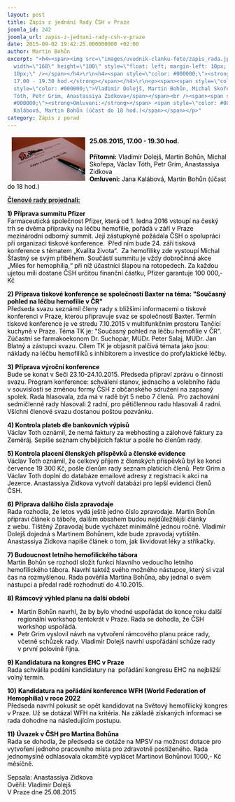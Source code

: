 ```yaml
---
layout: post
title: Zápis z jednání Rady ČSH v Praze
joomla_id: 242
joomla_url: zapis-z-jednani-rady-csh-v-praze
date: 2015-09-02 19:42:25.000000000 +02:00
author: Martin Bohůn
excerpt: "<h4><span><img src=\"images/uvodnik-clanku-foto/zapis_rada.jpg\" border=\"0\"
  width=\"168\" height=\"100\" style=\"float: left; margin-left: 10px; margin-right:
  10px;\" /></span></h4>\r\n<h4><span style=\"color: #000000;\"><strong>25.08.2015,
  17.00 - 19.30 hod.</strong></span></h4>\r\n<p><span><span style=\"color: #000000;\"><strong>Přítomni:</strong></span> <span
  style=\"color: #000000;\">Vladimír Dolejš, Martin Bohůn, Michal Skořepa, Václav
  Tóth, Petr Grim, Anastassiya Zidkova</span></span><br /><span><span style=\"color:
  #000000;\"><strong>Omluveni:</strong></span> <span style=\"color: #000000;\">Jana
  Kalábová, Martin Bohůn (účast do 18 hod.)</span></span></p>"
category: Zápis z porad
---
```

<h4><span><img src="images/uvodnik-clanku-foto/zapis_rada.jpg" border="0" width="168" height="100" style="float: left; margin-left: 10px; margin-right: 10px;" /></span></h4>

<h4><span style="color: #000000;"><strong>25.08.2015, 17.00 - 19.30 hod.</strong></span></h4>

<p><span><span style="color: #000000;"><strong>Přítomni:</strong></span> <span style="color: #000000;">Vladimír Dolejš, Martin Bohůn, Michal Skořepa, Václav Tóth, Petr Grim, Anastassiya Zidkova</span></span><br /><span><span style="color: #000000;"><strong>Omluveni:</strong></span> <span style="color: #000000;">Jana Kalábová, Martin Bohůn (účast do 18 hod.)</span></span></p>



<p><span style="text-decoration: underline;"><strong>Členové rady projednali:</strong></span></p>

<p><span style="color: #000000;"><strong>1) Příprava summitu Pfizer<br /></strong>Farmaceutická společnost Pfizer, která od 1. ledna 2016 vstoupí na český trh se dvěma přípravky na léčbu hemofilie, pořádá v září v Praze mezinárodní odborný summit. Její zástupkyně požádala ČSH o spolupráci při organizaci tiskové konference.  Před ním bude 24. září tisková konference s tématem „Kvalita života“.  Za hemofiliky zde vystoupí Michal Šťastný se svým příběhem. Součástí summitu je vždy dobročinná akce „Miles for hemophilia,“ při níž účastníci šlapou na rotopedech. Za každou ujetou míli dostane ČSH určitou finanční částku, Pfizer garantuje 100 000,- Kč</span></p>

<p><span style="color: #000000;"><strong>2) Příprava tiskové konference se společností Baxter na téma: "Současný pohled na léčbu hemofilie v ČR"<br /></strong>Předseda svazu seznámil členy rady s bližšími informacemi o tiskové konferenci v Praze, kterou připravuje svaz se společností Baxter. Termín tiskové konference je ve stredu 7.10.2015 v multifunkčním prostoru Tančící kuchyně v Praze. Téma TK je: "Současný pohled na léčbu hemofilie v ČR". Zúčastní se farmakoekonom Dr. Suchopár, MUDr. Peter Salaj, MUDr. Jan Blatný a zástupci svazu. Cílem TK je objasnit palčivá témata jako jsou: náklady na léčbu hemofiliků s inhibitorem a investice do profylaktické léčby.</span></p>

<p><span style="color: #000000;"><strong>3) </strong><strong>Příprava výroční konference<br /></strong>Bude se konat v Seči 23.10-24.10.2015. Předseda připraví zprávu o činnosti svazu. Program konference: schválení stanov, jednacího a volebního řádu v souvislosti se změnou formy ČSH z občanského sdružení na zapsaný spolek. Rada hlasovala, zda má v radě být 5 nebo 7 členů.  Pro zachování sedmičlenné rady hlasovali 2 radní, pro pětičlennou radu hlasovali 4 radní. Všichni členové svazu dostanou poštou pozvánku.</span></p>

<p><span style="color: #000000;"><strong>4) </strong><strong>Kontrola plateb dle bankovních výpisů<br /></strong>Václav Toth oznámil, že nemá faktury za webhosting a zálohové faktury za Zeměráj. Sepíše seznam chybějících faktur a pošle ho členům rady.</span></p>

<p><span style="color: #000000;"><strong>5) </strong><strong>Kontrola placení členských příspěvků a členské evidence<br /></strong>Václav Toth oznámil, že celkový příjem z členských příspěvků byl ke konci července 19 300 Kč, pošle členům rady seznam platících členů. Petr Grim a Václav Toth doplní do databáze emailové adresy z registraci k akci na Jezerce. Anastassiya Zidkova vytvoří databázi pro lepší evidenci členů ČSH.</span></p>

<p><span style="color: #000000;"><strong>6) </strong><strong>Příprava dalšího čísla zpravodaje<br /></strong>Rada rozhodla, že letos vydá ještě jedno číslo zpravodaje. Martin Bohůn připraví článek o táboře, dalším obsahem budou nejdůležitější články z webu. Tištěný Zpravodaj bude vycházet minimálně jednou ročně. Vladimír Dolejš dojedná s Martinem Bohůnem, kde bude zpravodaj vytištěn. Anastassiya Zidkova napíše článek o tom, jak likvidovat léky a stříkačky.</span></p>

<p><span style="color: #000000;"><strong>7) </strong><strong>Budoucnost letního hemofilického tábora<br /></strong>Martin Bohůn se rozhodl složit funkci hlavního vedoucího letního hemofilického tábora. Navrhl taktéž svého možného nástupce, který si vzal čas na rozmyšlenou. Rada pověřila Martina Bohůna, aby jednal o svém nástupci a předal radě rozhodnutí do 4.10.2015.</span></p>

<p><span style="color: #000000;"><strong>8) </strong><strong>Rámcový výhled planu na další období</strong></span></p>

<ul>

<li><span style="color: #000000;">Martin Bohůn navrhl, že by bylo vhodné uspořádat do konce roku další regionální workshop tentokrát v Praze. Rada se dohodla, že ČSH workshop uspořádá.  </span></li>

<li><span style="color: #000000;">Petr Grim vyslovil návrh na vytvoření rámcového planu práce rady, včetně schůzek rady. Vladimír Dolejš navrhl uspořádání schůze rady v první polovině října.</span></li>

</ul>

<p><span style="color: #000000;"><strong>9) </strong><strong>Kandidatura na kongres EHC v Praze<br /></strong>Rada schválila podání kandidatury na  pořádání kongresu EHC na nejbližší volný termín.</span></p>

<p><span style="color: #000000;"><strong>10)</strong> <strong>Kandidatura na pořádání konference WFH (World Federation of Hemophilia) v roce 2022<br /></strong>Předseda navrhl pokusit se opět kandidovat na Světový hemofilický kongres v Praze. Už se dotázal WFH na kritéria. Na základě získaných informaci se rada dohodne na následujícím postupu.</span></p>

<p><span style="color: #000000;"><strong>11)</strong> <strong>Úvazek v ČSH pro Martina Bohůna<br /></strong>Rada se dohodla, že předseda se dotáže na MPSV na možnost dotace pro vytvoření jednoho pracovního místa pro zdravotně postiženého. Rada jednomyslně odhlasovala okamžitě vyplácet Martinovi Bohůnovi 1000,- Kč měsíčně.</span></p>

<p><span style="color: #000000;">Sepsala: Anastassiya Zidkova                                  </span><br /><span style="color: #000000;">Ověřil: Vladimír Dolejš</span><br /><span style="color: #000000;">V Praze dne 25.08.2015</span></p>
